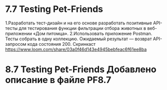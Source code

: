 # 7.7 Testing Pet-Friends
1.Разработать тест-дизайн и на его основе разработать позитивные API-тесты для тестирования функции фильтрации отбора животных в веб-приложении «Дом питомца».
2.Использовать приложение Postman. Тесты собрать в одну коллекцию. Ожидаемый результат — возврат API-запросом кода состояния 200. 
Скринкаст https://www.loom.com/share/03a0f46d143e4945bebfeac6f61ee8ba
# 8.7 Testing Pet-Friends Добавлено описание в файле PF8.7

